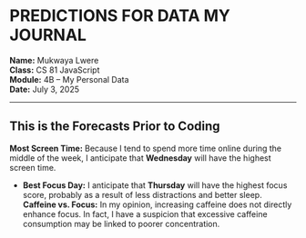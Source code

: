 # PREDICTIONS FOR DATA MY JOURNAL

**Name:** Mukwaya Lwere  
**Class:** CS 81 JavaScript  
**Module:** 4B – My Personal Data  
**Date:** July 3, 2025

---

## This is the Forecasts Prior to Coding

**Most Screen Time:** Because I tend to spend more time online during the middle of the week, I anticipate that **Wednesday** will have the highest screen time.
- **Best Focus Day:** I anticipate that **Thursday** will have the highest focus score, probably as a result of less distractions and better sleep.
**Caffeine vs. Focus:** In my opinion, increasing caffeine does not directly enhance focus. In fact, I have a suspicion that excessive caffeine consumption may be linked to poorer concentration.